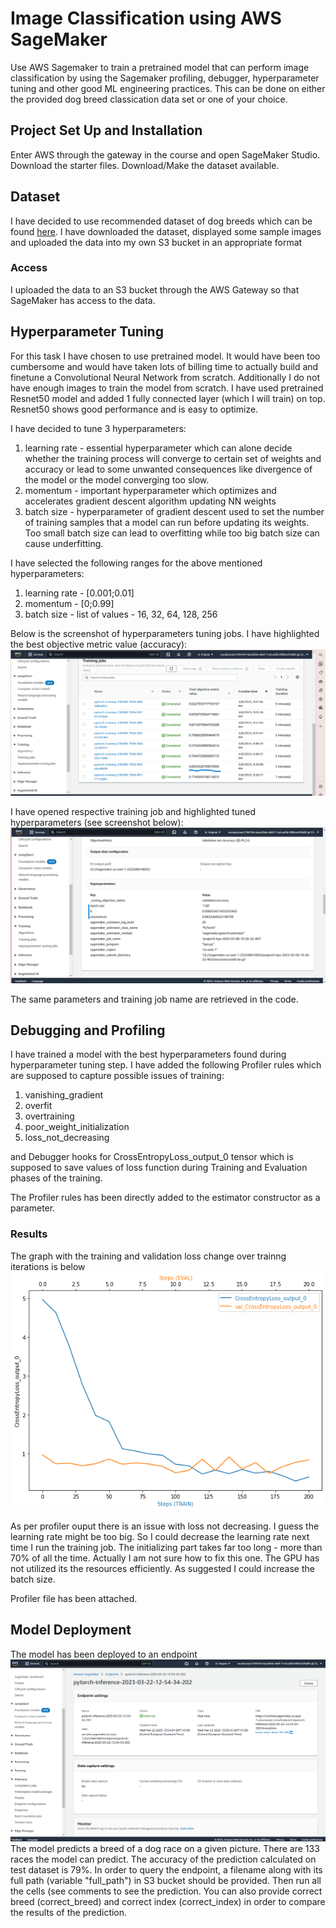 # Image Classification using AWS SageMaker

Use AWS Sagemaker to train a pretrained model that can perform image classification by using the Sagemaker profiling, debugger, hyperparameter tuning and other good ML engineering practices. This can be done on either the provided dog breed classication data set or one of your choice.

## Project Set Up and Installation
Enter AWS through the gateway in the course and open SageMaker Studio. 
Download the starter files.
Download/Make the dataset available. 

## Dataset
I have decided to use recommended dataset of dog breeds which can be found [here](https://s3-us-west-1.amazonaws.com/udacity-aind/dog-project/dogImages.zip). I have downloaded the dataset, displayed some sample images and uploaded the data into my own S3 bucket in an appropriate format 

### Access
I uploaded the data to an S3 bucket through the AWS Gateway so that SageMaker has access to the data. 

## Hyperparameter Tuning
For this task I have chosen to use pretrained model. It would have been too cumbersome and would have taken lots of billing time to actually build and finetune a Convolutional Neural Network from scratch. Additionally I do not have enough images to train the model from scratch. I have used pretrained Resnet50 model and added 1 fully connected layer (which I will train) on top. Resnet50 shows good performance and is easy to optimize.

I have decided to tune 3 hyperparameters:
1. learning rate - essential hyperparameter which can alone decide whether the training process will converge to certain set of weights and accuracy or lead to some unwanted consequences like divergence of the model or the model converging too slow.
2. momentum - important hyperparameter which optimizes and accelerates gradient descent algorithm updating NN weights
3. batch size - hyperparameter of gradient descent used to set the number of training samples that a model can run before updating its weights. Too small batch size can lead to overfitting while too big batch size can cause underfitting. 

I have selected the following ranges for the above mentioned hyperparameters:
1. learning rate - [0.001;0.01]
2. momentum - [0;0.99]
3. batch size - list of values - 16, 32, 64, 128, 256

Below is the screenshot of hyperparameters tuning jobs. I have highlighted the best objective metric value (accuracy):
![hpo_training_jobs_best.png](img/hpo_training_jobs_best.png)

I have opened respective training job and highlighted tuned hyperparameters (see screenshot below):
![hpo_best_params.png](img/hpo_best_params.png)

The same parameters and training job name are retrieved in the code.

## Debugging and Profiling
I have trained a model with the best hyperparameters found during hyperparameter tuning step. 
I have added the following Profiler rules which are supposed to capture possible issues of training:
1. vanishing_gradient
2. overfit
3. overtraining
4. poor_weight_initialization
5. loss_not_decreasing

and Debugger hooks for CrossEntropyLoss_output_0 tensor which is supposed to save values of loss function during Training and Evaluation phases of the training. 

The Profiler rules has been directly added to the estimator constructor as a parameter.


### Results
The graph with the training and validation loss change over trainng iterations is below
![training_and_validation_loss.png](img/training_and_validation_loss.jpg)

As per profiler ouput there is an issue with loss not decreasing. I guess the learning rate might be too big. So I could decrease the learning rate next time I run the training job. The initializing part takes far too long - more than 70% of all the time. Actually I am not sure how to fix this one. The GPU has not utilized its the resources efficiently. As suggested I could increase the batch size.

Profiler file has been attached.


## Model Deployment
The model has been deployed to an endpoint 
![inference.png](img/inference.png)
The model predicts a breed of a dog race on a given picture. There are 133 races the model can predict. The accuracy of the prediction calculated on test dataset is 79%. 
In order to query the endpoint, a filename along with its full path (variable "full_path") in S3 bucket should be provided. Then run all the cells (see comments to see the prediction. You can also provide correct breed (correct_breed) and correct index (correct_index) in order to compare the results of the prediction.
